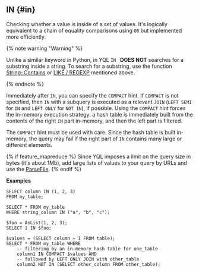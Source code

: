 ## IN {#in}

Checking whether a value is inside of a set of values. It's logically equivalent to a chain of equality comparisons using `OR` but implemented more efficiently.

{% note warning "Warning" %}

Unlike a similar keyword in Python, in YQL `IN ` **DOES NOT** searches for a substring inside a string. To search for a substring, use the function [String::Contains](../../../udf/list/string.md) or [LIKE / REGEXP](#like) mentioned above.

{% endnote %}

Immediately after `IN`, you can specify the `COMPACT` hint.
If `COMPACT` is not specified, then `IN` with a subquery is executed as a relevant `JOIN` (`LEFT SEMI` for `IN` and `LEFT ONLY` for `NOT IN`), if possible.
Using the `COMPACT` hint forces the in-memory execution strategy: a hash table is immediately built from the contents of the right `IN` part in-memory, and then the left part is filtered.

The `COMPACT` hint must be used with care. Since the hash table is built in-memory, the query may fail if the right part of `IN` contains many large or different elements.

{% if feature_mapreduce %}
Since YQL imposes a limit on the query size in bytes (it's about 1Mb), add large lists of values to your query by URLs and use the [ParseFile]( function./../../builtins/basic.md#parsefile).
{% endif %}

**Examples**

``` yql
SELECT column IN (1, 2, 3)
FROM my_table;
```

``` yql
SELECT * FROM my_table
WHERE string_column IN ("a", "b", "c");
```

``` yql
$foo = AsList(1, 2, 3);
SELECT 1 IN $foo;
```

``` yql
$values = (SELECT column + 1 FROM table);
SELECT * FROM my_table WHERE
    -- filtering by an in-memory hash table for one_table
    column1 IN COMPACT $values AND
    -- followed by LEFT ONLY JOIN with other_table
    column2 NOT IN (SELECT other_column FROM other_table);
```

